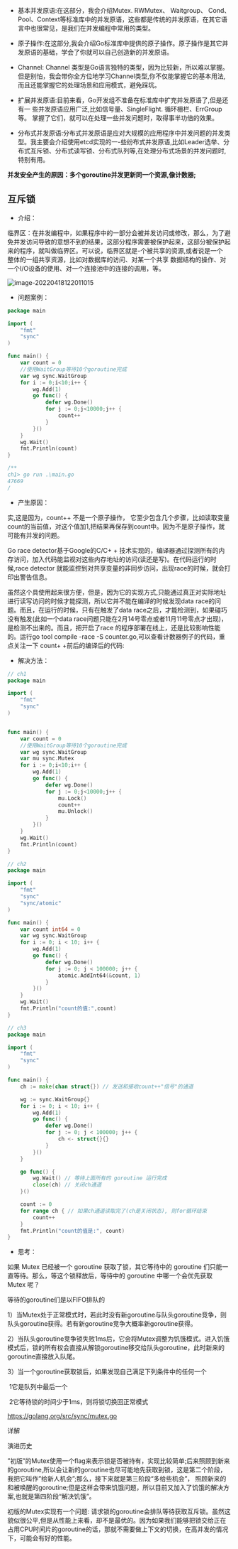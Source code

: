 - 基本并发原语:在这部分，我会介绍Mutex. RWMutex、 Waitgroup、 Cond、 Pool、Context等标准库中的并发原语，这些都是传统的并发原语，在其它语言中也很常见，是我们在并发编程中常用的类型。

- 原子操作:在这部分,我会介绍Go标准库中提供的原子操作。原子操作是其它并发原语的基础，学会了你就可以自己创造新的并发原语。

- Channel: Channel 类型是Go语言独特的类型，因为比较新，所以难以掌握。但是别怕，我会带你全方位地学习Channel类型,你不仅能掌握它的基本用法,而且还能掌握它的处理场景和应用模式，避免踩坑。
- 扩展并发原语:目前来看，Go开发组不准备在标准库中扩充并发原语了,但是还有一 些并发原语应用广泛,比如信号量、SingleFlight. 循环栅栏、ErrGroup等。 掌握了它们，就可以在处理一些并发问题时，取得事半功倍的效果。
- 分布式并发原语:分布式并发原语是应对大规模的应用程序中并发问题的并发类型。我主要会介绍使用etcd实现的一-些纷布式并发原语,比如Leader选举、分布式互斥锁、分布式读写锁、分布式队列等,在处理分布式场景的并发问题时,特别有用。



**并发安全产生的原因：多个goroutine并发更新同一个资源,像计数器;**

## 互斥锁

- 介绍：

临界区：在并发编程中，如果程序中的一部分会被并发访问或修改，那么，为了避免并发访问导致的意想不到的结果，这部分程序需要被保护起来，这部分被保护起来的程序，就叫做临界区。可以说，临界区就是-个被共享的资源,或者说是一个 整体的一组共享资源，比如对数据库的访问、对某一个共享 数据结构的操作、对一个I/O设备的使用、对一个连接池中的连接的调用，等。

![image-20220418122011015](C:\Users\zcw\AppData\Roaming\Typora\typora-user-images\image-20220418122011015.png)

- 问题案例：

```go
package main

import (
	"fmt"
	"sync"
)

func main() {
	var count = 0
	//使用WaitGroup等待10个goroutine完成
	var wg sync.WaitGroup
	for i := 0;i<10;i++ {
		wg.Add(1)
		go func() {
			defer wg.Done()
			for j := 0;j<10000;j++ {
				count++
			}
		}()
	}
	wg.Wait()
	fmt.Println(count)
}

/**
ch1> go run .\main.go
47669
/
```

- 产生原因：

实,这是因为，count++ 不是一个原子操作， 它至少包含几个步骤，比如读取变量count的当前值，对这个值加1,把结果再保存到count中。因为不是原子操作，就可能有并发的问题。

Go race detector基于Google的C/C+ + 技术实现的，编译器通过探测所有的内存访问，加入代码能监视对这些内存地址的访问(读还是写)。在代码运行的时候,race detector 就能监控到对共享变量的非同步访问，出现race的时候，就会打印出警告信息。

虽然这个具使用起来很方便，但是，因为它的实现方式,只能通过真正对实际地址进行读写访问的时候才能探测，所以它并不能在编译的时候发现data race的问题。而且，在运行的时候，只有在触发了data race之后，才能检测到，如果碰巧没有触发(此如一个data race问题只能在2月14号零点或者11月11号零点才出现)，是检测不出来的。而且，把开启了race 的程序部署在线上，还是比较影响性能的。运行go tool compile -race -S counter.go,可以查看计数器例子的代码，重点关注一下 count+ +前后的编译后的代码:

- 解决方法：

```go
// ch1
package main

import (
	"fmt"
	"sync"
)


func main() {
	var count = 0
	//使用WaitGroup等待10个goroutine完成
	var wg sync.WaitGroup
	var mu sync.Mutex
	for i := 0;i<10;i++ {
		wg.Add(1)
		go func() {
			defer wg.Done()
			for j := 0;j<10000;j++ {
				mu.Lock()
				count++
				mu.Unlock()
			}
		}()
	}
	wg.Wait()
	fmt.Println(count)
}
```

```go
// ch2
package main

import (
	"fmt"
	"sync"
	"sync/atomic"
)

func main() {
	var count int64 = 0
	var wg sync.WaitGroup
	for i := 0; i < 10; i++ {
		wg.Add(1)
		go func() {
			defer wg.Done()
			for j := 0; j < 100000; j++ {
				atomic.AddInt64(&count, 1)
			}
		}()
	}
	wg.Wait()
	fmt.Println("count的值:",count)
}
```

```go
// ch3
package main

import (
	"fmt"
	"sync"
)

func main() {
	ch := make(chan struct{}) // 发送和接收count++"信号"的通道

	wg := sync.WaitGroup{}
	for i := 0; i < 10; i++ {
		wg.Add(1)
		go func() {
			defer wg.Done()
			for j := 0; j < 100000; j++ {
				ch <- struct{}{}
			}
		}()
	}

	go func() {
		wg.Wait() // 等待上面所有的 goroutine 运行完成
		close(ch) // 关闭ch通道
	}()

	count := 0
	for range ch { // 如果ch通道读取完了(ch是关闭状态), 则for循环结束
		count++
	}
	fmt.Println("count的值是:", count)
}
```

- 思考：

如果 Mutex 已经被一个 goroutine 获取了锁，其它等待中的 goroutine 们只能一直等待。那么，等这个锁释放后，等待中的 goroutine 中哪一个会优先获取 Mutex 呢？

等待的goroutine们是以FIFO排队的

1）当Mutex处于正常模式时，若此时没有新goroutine与队头goroutine竞争，则队头goroutine获得。若有新goroutine竞争大概率新goroutine获得。 

2）当队头goroutine竞争锁失败1ms后，它会将Mutex调整为饥饿模式。进入饥饿模式后，锁的所有权会直接从解锁goroutine移交给队头goroutine，此时新来的goroutine直接放入队尾。 

3）当一个goroutine获取锁后，如果发现自己满足下列条件中的任何一个

​		1它是队列中最后一个

​		2它等待锁的时间少于1ms，则将锁切换回正常模式

https://golang.org/src/sync/mutex.go

详解

演进历史

”初版”的Mutex使用一个flag来表示锁是否被持有，实现比较简单;后来照顾到新来的goroutine,所以会让新的goroutine也尽可能地先获取到锁，这是第二个阶段，我把它叫作”给新人机会”;那么，接下来就是第三阶段“多给些机会”， 照顾新来的和被唤醒的goroutine;但是这样会带来饥饿问题，所以目前又加入了饥饿的解决方案,也就是第四阶段“解决饥饿”。

初版的Mutex实现有一个问题: 请求锁的goroutine会排队等待获取互斥锁。虽然这貌似很公平,但是从性能上来看，却不是最优的。因为如果我们能够把锁交给正在占用CPU时间片的goroutine的话，那就不需要做上下文的切换，在高并发的情况下，可能会有好的性能。